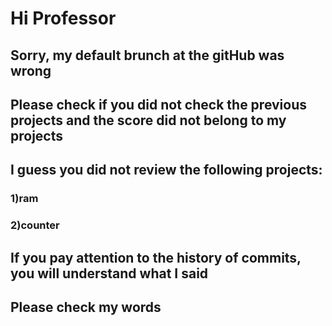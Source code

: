 
# Hi Professor
## Sorry, my default brunch at the gitHub was wrong
## Please check if you did not check the previous projects and the score did not belong to my projects 
## I guess you did not review the following projects:
### 1)ram 
### 2)counter
## If you pay attention to the history of commits, you will understand what I said
## Please check my words



